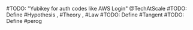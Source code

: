 #TODO: "Yubikey for auth codes like AWS Login" @TechAtScale
#TODO: Define #Hypothesis , #Theory , #Law 
#TODO: Define #Tangent
#TODO: Define #perog
